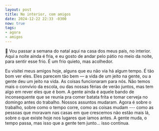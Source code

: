 ```yaml
---
layout: post
title: No interior, com amigos
date: 2024-12-22 22:33 -0300
now: true
tags:
- agora
- amigos
---
```

🏡 Vou passar a semana do natal aqui na casa dos meus pais, no interior. Aqui a noite ainda é fria, e eu gosto de andar pelo pátio no meio da noite, para sentir esse frio. É um frio quieto, mas acolhedor.

Eu visitei meus amigos hoje, alguns que eu não via há algum tempo. É tão bom ver eles. Eles parecem tão bem — a vida de um jeito na gente, ou a gente deu um jeito na vida. As coisas funcionaram para nós. Não temos mais o convívio da escola, ou das nossas férias de verão juntos, mas tem algo em rever eles que é bom. A gente ainda é aquele bando de inconsequente que se reunia pra comer batata frita e tomar cerveja no domingo antes do trabalho. Nossos assuntos mudaram. Agora é sobre o trabalho, sobre como o tempo corre, como as coisas mudam --- como as pessoas que moravam nas casas em que crescemos não estão mais lá, sobre o que existe hoje nos lugares que íamos antes. A gente muda, o tempo passa, mas isso que a gente tem junto... isso continua.
